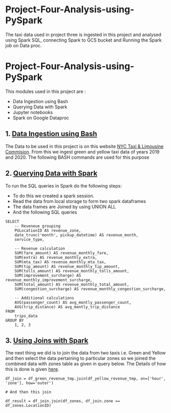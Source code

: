 # Project-Four-Analysis-using-PySpark
The taxi data used in project three is ingested in this project and analysed using Spark SQL, connecting Spark to GCS bucket and Running the Spark job on Data proc.

# Project-Four-Analysis-using-PySpark

This modules used in this project are :
+   Data Ingestion using Bash
+   Querying Data with Spark
+   Jupyter notebooks 
+   Spark on Google Dataproc


## 1. [Data Ingestion using Bash](https://github.com/AmanGuptAnalytics/Project-Four-Analysis-using-PySpark/blob/main/1.%20Download_data.sh) 

The Data to be used in this project is on this website [NYC Taxi & Limousine Commision](https://www1.nyc.gov/site/tlc/about/tlc-trip-record-data.page). From this we ingest green and yellow taxi data 
of years 2019 and 2020. The following BASH commands are used for this purpose


## 2. [Querying Data with Spark](https://github.com/AmanGuptAnalytics/Project-Four-Analysis-using-PySpark/blob/main/2.Using%20SQL%20queries.ipynb)

To run the SQL queries in Spark do the following steps:

+   To do this we created a spark session. 
+   Read the data from local storage to form two spark dataframes
+   The data frames are Joined by using UNION ALL
+   And the following SQL queries

```
SELECT 
    -- Reveneue grouping 
    PULocationID AS revenue_zone,
    date_trunc('month', pickup_datetime) AS revenue_month, 
    service_type, 

    -- Revenue calculation 
    SUM(fare_amount) AS revenue_monthly_fare,
    SUM(extra) AS revenue_monthly_extra,
    SUM(mta_tax) AS revenue_monthly_mta_tax,
    SUM(tip_amount) AS revenue_monthly_tip_amount,
    SUM(tolls_amount) AS revenue_monthly_tolls_amount,
    SUM(improvement_surcharge) AS revenue_monthly_improvement_surcharge,
    SUM(total_amount) AS revenue_monthly_total_amount,
    SUM(congestion_surcharge) AS revenue_monthly_congestion_surcharge,

    -- Additional calculations
    AVG(passenger_count) AS avg_montly_passenger_count,
    AVG(trip_distance) AS avg_montly_trip_distance
FROM
    trips_data
GROUP BY
    1, 2, 3
```

## 3. [Using Joins with Spark](https://github.com/AmanGuptAnalytics/Project-Four-Analysis-using-PySpark/blob/main/3.%20Grouping_by_joins.ipynb)

The next thing we did is to join the data from two taxis i.e. Green and Yellow and then select the data pertaining to particular zones so we joined the combined data with zones table as given in query below. The Details of how this is done is given [here](https://github.com/AmanGuptAnalytics/Project-Four-Analysis-using-PySpark/blob/main/3.%20Grouping_by_joins.ipynb).



```
df_join = df_green_revenue_tmp.join(df_yellow_revenue_tmp, on=['hour', 'zone'], how='outer')

# And then this join 

df_result = df_join.join(df_zones, df_join.zone == df_zones.LocationID)
```
